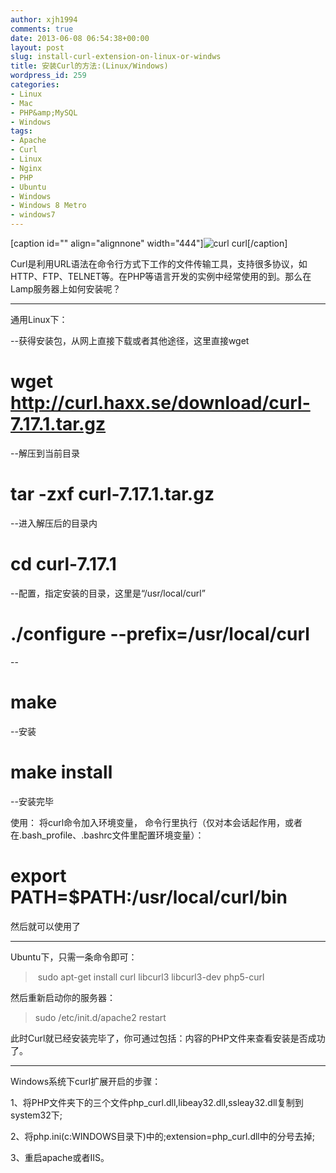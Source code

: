 ```yaml
---
author: xjh1994
comments: true
date: 2013-06-08 06:54:38+00:00
layout: post
slug: install-curl-extension-on-linux-or-windws
title: 安装Curl的方法:(Linux/Windows)
wordpress_id: 259
categories:
- Linux
- Mac
- PHP&amp;MySQL
- Windows
tags:
- Apache
- Curl
- Linux
- Nginx
- PHP
- Ubuntu
- Windows
- Windows 8 Metro
- windows7
---
```


[caption id="" align="alignnone" width="444"]![curl](http://www.putaojiayuan.com/uploadfile/2011/0316/20110316101909952.jpg) curl[/caption]

Curl是利用URL语法在命令行方式下工作的文件传输工具，支持很多协议，如HTTP、FTP、TELNET等。在PHP等语言开发的实例中经常使用的到。那么在Lamp服务器上如何安装呢？



* * *




通用Linux下：




--获得安装包，从网上直接下载或者其他途径，这里直接wget
# wget http://curl.haxx.se/download/curl-7.17.1.tar.gz
--解压到当前目录
# tar -zxf curl-7.17.1.tar.gz
--进入解压后的目录内
# cd curl-7.17.1
--配置，指定安装的目录，这里是“/usr/local/curl”
# ./configure --prefix=/usr/local/curl
--
# make
--安装
# make install
--安装完毕


使用：
将curl命令加入环境变量，
命令行里执行（仅对本会话起作用，或者在.bash_profile、.bashrc文件里配置环境变量）：
# export PATH=$PATH:/usr/local/curl/bin

然后就可以使用了



* * *



Ubuntu下，只需一条命令即可：


<blockquote> sudo apt-get install curl libcurl3 libcurl3-dev php5-curl</blockquote>


然后重新启动你的服务器：


<blockquote>sudo /etc/init.d/apache2 restart</blockquote>


此时Curl就已经安装完毕了，你可通过包括：<?php phpinfo(); ?>内容的PHP文件来查看安装是否成功了。



* * *



Windows系统下curl扩展开启的步骤：

1、将PHP文件夹下的三个文件php_curl.dll,libeay32.dll,ssleay32.dll复制到system32下;

2、将php.ini(c:WINDOWS目录下)中的;extension=php_curl.dll中的分号去掉;

3、重启apache或者IIS。
